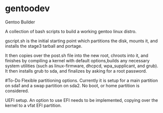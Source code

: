 # gentoodev
Gentoo Builder

A collection of bash scripts to build a working gentoo linux distro.

gscript.sh is the initial starting point which partitions the disk, mounts it, and installs the stage3 tarball and portage.

It then copies over the post.sh file into the new root, chroots into it, and finishes by compiling a kernel with default options,builds any necessary system utilities (such as linux-firmware, dhcpcd, wpa_supplicant, and grub). It then installs grub to sda, and finalizes by asking for a root password.

#To-Do
Flexible partitioning options. Currently it is setup for a main partition on sda1 and a swap partition on sda2. No boot, or home partition is considered.

UEFI setup. An option to use EFI needs to be implemented, copying over the kernel to a vfat EFI partition.
